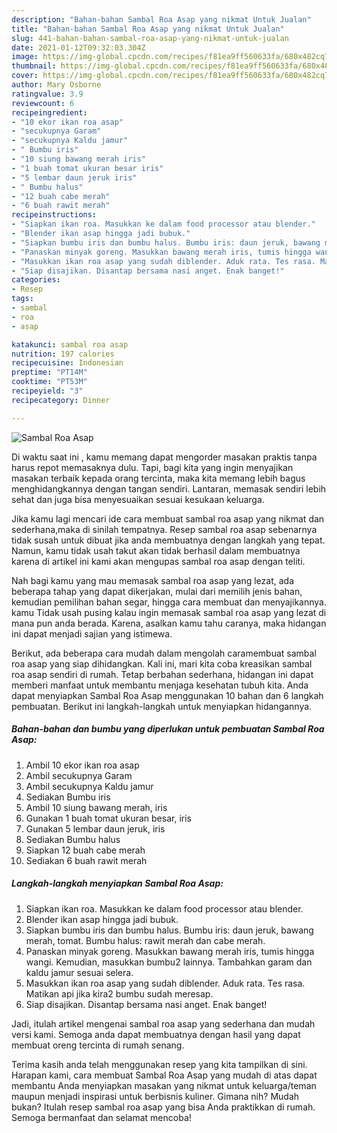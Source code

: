```yaml
---
description: "Bahan-bahan Sambal Roa Asap yang nikmat Untuk Jualan"
title: "Bahan-bahan Sambal Roa Asap yang nikmat Untuk Jualan"
slug: 441-bahan-bahan-sambal-roa-asap-yang-nikmat-untuk-jualan
date: 2021-01-12T09:32:03.304Z
image: https://img-global.cpcdn.com/recipes/f81ea9ff560633fa/680x482cq70/sambal-roa-asap-foto-resep-utama.jpg
thumbnail: https://img-global.cpcdn.com/recipes/f81ea9ff560633fa/680x482cq70/sambal-roa-asap-foto-resep-utama.jpg
cover: https://img-global.cpcdn.com/recipes/f81ea9ff560633fa/680x482cq70/sambal-roa-asap-foto-resep-utama.jpg
author: Mary Osborne
ratingvalue: 3.9
reviewcount: 6
recipeingredient:
- "10 ekor ikan roa asap"
- "secukupnya Garam"
- "secukupnya Kaldu jamur"
- " Bumbu iris"
- "10 siung bawang merah iris"
- "1 buah tomat ukuran besar iris"
- "5 lembar daun jeruk iris"
- " Bumbu halus"
- "12 buah cabe merah"
- "6 buah rawit merah"
recipeinstructions:
- "Siapkan ikan roa. Masukkan ke dalam food processor atau blender."
- "Blender ikan asap hingga jadi bubuk."
- "Siapkan bumbu iris dan bumbu halus. Bumbu iris: daun jeruk, bawang merah, tomat. Bumbu halus: rawit merah dan cabe merah."
- "Panaskan minyak goreng. Masukkan bawang merah iris, tumis hingga wangi. Kemudian, masukkan bumbu2 lainnya. Tambahkan garam dan kaldu jamur sesuai selera."
- "Masukkan ikan roa asap yang sudah diblender. Aduk rata. Tes rasa. Matikan api jika kira2 bumbu sudah meresap."
- "Siap disajikan. Disantap bersama nasi anget. Enak banget!"
categories:
- Resep
tags:
- sambal
- roa
- asap

katakunci: sambal roa asap 
nutrition: 197 calories
recipecuisine: Indonesian
preptime: "PT14M"
cooktime: "PT53M"
recipeyield: "3"
recipecategory: Dinner

---
```



![Sambal Roa Asap](https://img-global.cpcdn.com/recipes/f81ea9ff560633fa/680x482cq70/sambal-roa-asap-foto-resep-utama.jpg)

Di waktu  saat ini , kamu memang dapat mengorder masakan praktis tanpa harus repot memasaknya dulu. Tapi, bagi kita yang ingin menyajikan masakan terbaik kepada orang tercinta, maka kita memang lebih bagus menghidangkannya dengan tangan sendiri. Lantaran, memasak sendiri lebih sehat dan juga bisa menyesuaikan sesuai kesukaan keluarga.

Jika kamu lagi mencari ide cara membuat sambal roa asap yang nikmat dan sederhana,maka di sinilah tempatnya. Resep sambal roa asap  sebenarnya tidak susah untuk dibuat jika anda membuatnya dengan langkah yang tepat. Namun, kamu tidak usah takut akan tidak berhasil dalam membuatnya 
karena di artikel ini kami akan mengupas sambal roa asap dengan teliti.  



Nah bagi kamu yang mau memasak sambal roa asap yang lezat, ada beberapa tahap yang dapat dikerjakan, mulai dari memilih jenis bahan, kemudian pemilihan bahan segar, hingga cara membuat dan menyajikannya. kamu Tidak usah pusing kalau ingin memasak sambal roa asap yang lezat di mana pun anda berada. Karena, asalkan kamu  tahu caranya, maka hidangan ini dapat menjadi sajian yang istimewa.

Berikut, ada beberapa cara mudah dalam mengolah caramembuat sambal roa asap yang siap dihidangkan. Kali ini, mari kita coba kreasikan sambal roa asap sendiri di rumah. Tetap berbahan sederhana, hidangan ini dapat memberi manfaat untuk membantu menjaga kesehatan tubuh kita. Anda dapat menyiapkan Sambal Roa Asap menggunakan 10 bahan dan 6 langkah pembuatan. Berikut ini langkah-langkah untuk menyiapkan hidangannya.

<!--inarticleads1-->

##### Bahan-bahan dan bumbu yang diperlukan untuk pembuatan Sambal Roa Asap:

1. Ambil 10 ekor ikan roa asap
1. Ambil secukupnya Garam
1. Ambil secukupnya Kaldu jamur
1. Sediakan  Bumbu iris
1. Ambil 10 siung bawang merah, iris
1. Gunakan 1 buah tomat ukuran besar, iris
1. Gunakan 5 lembar daun jeruk, iris
1. Sediakan  Bumbu halus
1. Siapkan 12 buah cabe merah
1. Sediakan 6 buah rawit merah




<!--inarticleads2-->

##### Langkah-langkah menyiapkan Sambal Roa Asap:

1. Siapkan ikan roa. Masukkan ke dalam food processor atau blender.
1. Blender ikan asap hingga jadi bubuk.
1. Siapkan bumbu iris dan bumbu halus. Bumbu iris: daun jeruk, bawang merah, tomat. Bumbu halus: rawit merah dan cabe merah.
1. Panaskan minyak goreng. Masukkan bawang merah iris, tumis hingga wangi. Kemudian, masukkan bumbu2 lainnya. Tambahkan garam dan kaldu jamur sesuai selera.
1. Masukkan ikan roa asap yang sudah diblender. Aduk rata. Tes rasa. Matikan api jika kira2 bumbu sudah meresap.
1. Siap disajikan. Disantap bersama nasi anget. Enak banget!




Jadi, itulah artikel mengenai  sambal roa asap  yang sederhana dan mudah versi kami. Semoga anda dapat membuatnya dengan hasil yang dapat membuat oreng tercinta di rumah senang. 

Terima kasih anda telah menggunakan resep yang kita tampilkan di sini. Harapan kami, cara membuat  Sambal Roa Asap yang mudah di atas dapat membantu Anda menyiapkan masakan yang nikmat untuk keluarga/teman maupun menjadi inspirasi untuk berbisnis kuliner. Gimana nih? Mudah bukan? Itulah resep sambal roa asap yang bisa Anda praktikkan di rumah. Semoga bermanfaat dan selamat mencoba!

